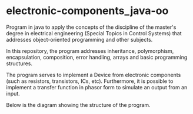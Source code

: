 # electronic-components_java-oo

Program in java to apply the concepts of the discipline of the master's degree in electrical engineering (Special Topics in Control Systems) that addresses object-oriented programming and other subjects.

In this repository, the program addresses inheritance, polymorphism, encapsulation, composition, error handling, arrays and basic programming structures.

The program serves to implement a Device from electronic components (such as resistors, transistors, ICs, etc). Furthermore, it is possible to implement a transfer function in phasor form to simulate an output from an input.

Below is the diagram showing the structure of the program.
